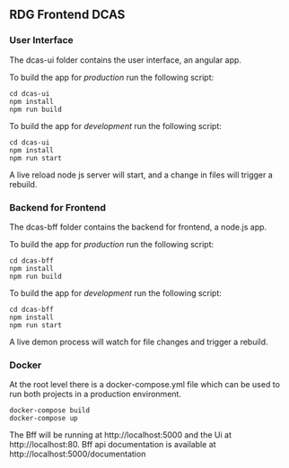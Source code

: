 ## RDG Frontend DCAS

### User Interface
The dcas-ui folder contains the user interface, an angular app.

To build the app for _production_ run the following script:

	cd dcas-ui
    npm install
	npm run build

To build the app for _development_ run the following script:

	cd dcas-ui
    npm install
    npm run start
    
A live reload node js server will start, and a change in files will trigger a rebuild.
    
### Backend for Frontend
The dcas-bff folder contains the backend for frontend, a node.js app.

To build the app for _production_ run the following script:

	cd dcas-bff
    npm install
	npm run build

To build the app for _development_ run the following script:

	cd dcas-bff
    npm install
    npm run start

A live demon process will watch for file changes and trigger a rebuild.

### Docker
At the root level there is a docker-compose.yml file which can be used to run both projects in a production environment.

	docker-compose build
    docker-compose up
    
The Bff will be running at http://localhost:5000 and the Ui at http://localhost:80.
Bff api documentation is available at http://localhost:5000/documentation

    
    





